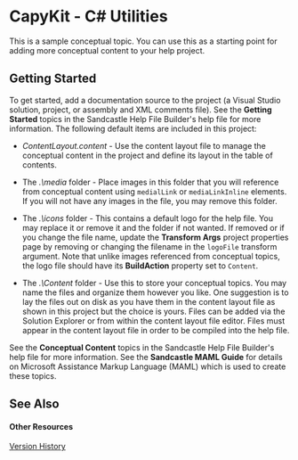 # CapyKit - C# Utilities

This is a sample conceptual topic. You can use this as a starting point for adding more conceptual content to your help project.


## Getting Started

To get started, add a documentation source to the project (a Visual Studio solution, project, or assembly and XML comments file). See the **Getting Started** topics in the Sandcastle Help File Builder's help file for more information. The following default items are included in this project:
<ul><li><p><em>ContentLayout.content</em> - Use the content layout file to manage the conceptual content in the project and define its layout in the table of contents.</p></li><li><p>

The <em>.\media</em> folder - Place images in this folder that you will reference from conceptual content using <code>medialLink</code> or <code>mediaLinkInline</code> elements. If you will not have any images in the file, you may remove this folder.</p></li><li><p>

The <em>.\icons</em> folder - This contains a default logo for the help file. You may replace it or remove it and the folder if not wanted. If removed or if you change the file name, update the <strong>Transform Args</strong> project properties page by removing or changing the filename in the <code>logoFile</code> transform argument. Note that unlike images referenced from conceptual topics, the logo file should have its <strong>BuildAction</strong> property set to <code>Content</code>.</p></li><li><p>

The <em>.\Content</em> folder - Use this to store your conceptual topics. You may name the files and organize them however you like. One suggestion is to lay the files out on disk as you have them in the content layout file as shown in this project but the choice is yours. Files can be added via the Solution Explorer or from within the content layout file editor. Files must appear in the content layout file in order to be compiled into the help file.</p></li></ul>




See the **Conceptual Content** topics in the Sandcastle Help File Builder's help file for more information. See the **Sandcastle MAML Guide** for details on Microsoft Assistance Markup Language (MAML) which is used to create these topics.


## See Also


#### Other Resources
<a href="7d36447b-0aab-4ce9-b5ed-e60ec5bee103.md">Version History</a>  
